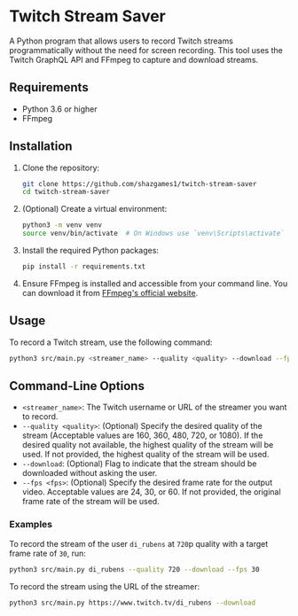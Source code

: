 # Twitch Stream Saver

A Python program that allows users to record Twitch streams programmatically without the need for screen recording. This tool uses the Twitch GraphQL API and FFmpeg to capture and download streams.

## Requirements

- Python 3.6 or higher
- FFmpeg

## Installation

1. Clone the repository:

   ```bash
   git clone https://github.com/shazgames1/twitch-stream-saver
   cd twitch-stream-saver
   ```

2. (Optional) Create a virtual environment:

   ```bash
   python3 -m venv venv
   source venv/bin/activate  # On Windows use `venv\Scripts\activate`
   ```

3. Install the required Python packages:

   ```bash
   pip install -r requirements.txt
   ```

4. Ensure FFmpeg is installed and accessible from your command line. You can download it from [FFmpeg's official website](https://ffmpeg.org/download.html).

## Usage

To record a Twitch stream, use the following command:

```bash
python3 src/main.py <streamer_name> --quality <quality> --download --fps <fps>
```

## Command-Line Options

- `<streamer_name>`: The Twitch username or URL of the streamer you want to record.
- `--quality <quality>`: (Optional) Specify the desired quality of the stream (Acceptable values are 160, 360, 480, 720, or 1080). If the desired quality not available, the highest quality of the stream will be used. If not provided, the highest quality of the stream will be used.
- `--download`: (Optional) Flag to indicate that the stream should be downloaded without asking the user.
- `--fps <fps>`: (Optional) Specify the desired frame rate for the output video. Acceptable values are 24, 30, or 60. If not provided, the original frame rate of the stream will be used.

### Examples

To record the stream of the user `di_rubens` at `720`p quality with a target frame rate of `30`, run:

```bash
python3 src/main.py di_rubens --quality 720 --download --fps 30
```

To record the stream using the URL of the streamer:

```bash
python3 src/main.py https://www.twitch.tv/di_rubens --download
```
